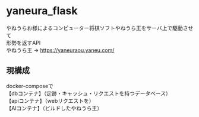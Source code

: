 # yaneura_flask

やねうらお様によるコンピューター将棋ソフトやねうら王をサーバ上で駆動させて<br>
形勢を返すAPI<br>
やねうら王 -> https://yaneuraou.yaneu.com/
<br>

## 現構成
docker-composeで<br>
【dbコンテナ】（定跡・キャッシュ・リクエストを持つデータベース）<br>
【apiコンテナ】（webリクエストを）<br>
【AIコンテナ】（ビルドしたやねうら王）<br>
